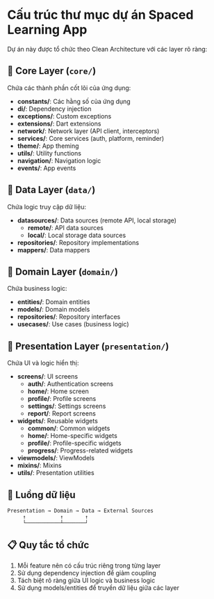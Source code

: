 # Cấu trúc thư mục dự án Spaced Learning App

Dự án này được tổ chức theo Clean Architecture với các layer rõ ràng:

## 📁 Core Layer (`core/`)
Chứa các thành phần cốt lõi của ứng dụng:
- **constants/**: Các hằng số của ứng dụng
- **di/**: Dependency injection
- **exceptions/**: Custom exceptions
- **extensions/**: Dart extensions
- **network/**: Network layer (API client, interceptors)
- **services/**: Core services (auth, platform, reminder)
- **theme/**: App theming
- **utils/**: Utility functions
- **navigation/**: Navigation logic
- **events/**: App events

## 📁 Data Layer (`data/`)
Chứa logic truy cập dữ liệu:
- **datasources/**: Data sources (remote API, local storage)
  - **remote/**: API data sources
  - **local/**: Local storage data sources
- **repositories/**: Repository implementations
- **mappers/**: Data mappers

## 📁 Domain Layer (`domain/`)
Chứa business logic:
- **entities/**: Domain entities
- **models/**: Domain models
- **repositories/**: Repository interfaces
- **usecases/**: Use cases (business logic)

## 📁 Presentation Layer (`presentation/`)
Chứa UI và logic hiển thị:
- **screens/**: UI screens
  - **auth/**: Authentication screens
  - **home/**: Home screen
  - **profile/**: Profile screens
  - **settings/**: Settings screens
  - **report/**: Report screens
- **widgets/**: Reusable widgets
  - **common/**: Common widgets
  - **home/**: Home-specific widgets
  - **profile/**: Profile-specific widgets
  - **progress/**: Progress-related widgets
- **viewmodels/**: ViewModels
- **mixins/**: Mixins
- **utils/**: Presentation utilities

## 🔄 Luồng dữ liệu
```
Presentation → Domain → Data → External Sources
     ↑           ↑       ↑
     └───────────┴───────┘
```

## 📋 Quy tắc tổ chức
1. Mỗi feature nên có cấu trúc riêng trong từng layer
2. Sử dụng dependency injection để giảm coupling
3. Tách biệt rõ ràng giữa UI logic và business logic
4. Sử dụng models/entities để truyền dữ liệu giữa các layer
